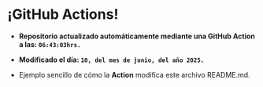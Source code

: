 # ¡GitHub Actions!
* **Repositorio actualizado automáticamente mediante una GitHub Action a las: `06:43:03hrs.`**
* **Modificado el día: `10, del mes de junio, del año 2025.`**

* Ejemplo sencillo de cómo la **Action** modifica este archivo README.md.
